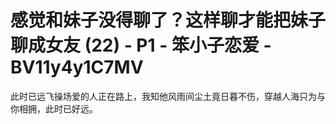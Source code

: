 # 感觉和妹子没得聊了？这样聊才能把妹子聊成女友 (22) - P1 - 笨小子恋爱 - BV11y4y1C7MV

此时已远飞操场爱的人正在路上，我知他风雨间尘土竟日暮不伤，穿越人海只为与你相拥，此时已好远。